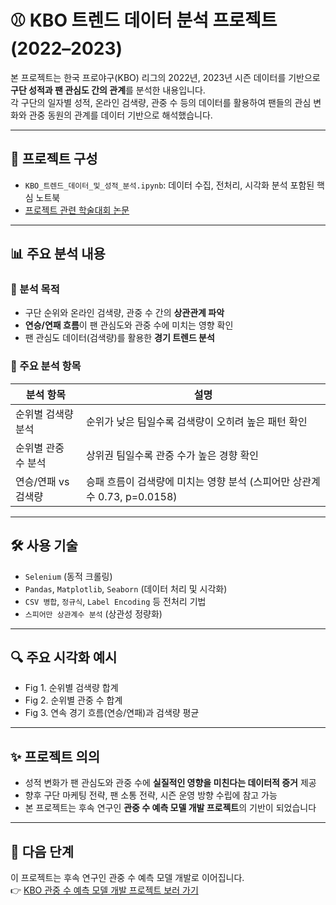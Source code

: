 # ⚾ KBO 트렌드 데이터 분석 프로젝트 (2022–2023)

본 프로젝트는 한국 프로야구(KBO) 리그의 2022년, 2023년 시즌 데이터를 기반으로 **구단 성적과 팬 관심도 간의 관계**를 분석한 내용입니다.  
각 구단의 일자별 성적, 온라인 검색량, 관중 수 등의 데이터를 활용하여 팬들의 관심 변화와 관중 동원의 관계를 데이터 기반으로 해석했습니다.

---

## 📁 프로젝트 구성

- `KBO_트렌드_데이터_및_성적_분석.ipynb`: 데이터 수집, 전처리, 시각화 분석 포함된 핵심 노트북
- [프로젝트 관련 학술대회 논문](https://www.dbpia.co.kr/journal/articleDetail?nodeId=NODE11925983)

---

## 📊 주요 분석 내용

### 🔹 분석 목적
- 구단 순위와 온라인 검색량, 관중 수 간의 **상관관계 파악**
- **연승/연패 흐름**이 팬 관심도와 관중 수에 미치는 영향 확인
- 팬 관심도 데이터(검색량)를 활용한 **경기 트렌드 분석**

### 🔸 주요 분석 항목

| 분석 항목 | 설명 |
|-----------|------|
| 순위별 검색량 분석 | 순위가 낮은 팀일수록 검색량이 오히려 높은 패턴 확인 |
| 순위별 관중 수 분석 | 상위권 팀일수록 관중 수가 높은 경향 확인 |
| 연승/연패 vs 검색량 | 승패 흐름이 검색량에 미치는 영향 분석 (스피어만 상관계수 0.73, p=0.0158) |

---

## 🛠️ 사용 기술

- `Selenium` (동적 크롤링)
- `Pandas`, `Matplotlib`, `Seaborn` (데이터 처리 및 시각화)
- `CSV 병합`, `정규식`, `Label Encoding` 등 전처리 기법
- `스피어만 상관계수 분석` (상관성 정량화)

---

## 🔍 주요 시각화 예시

- Fig 1. 순위별 검색량 합계
- Fig 2. 순위별 관중 수 합계
- Fig 3. 연속 경기 흐름(연승/연패)과 검색량 평균

---

## ✨ 프로젝트 의의

- 성적 변화가 팬 관심도와 관중 수에 **실질적인 영향을 미친다는 데이터적 증거** 제공
- 향후 구단 마케팅 전략, 팬 소통 전략, 시즌 운영 방향 수립에 참고 가능
- 본 프로젝트는 후속 연구인 **관중 수 예측 모델 개발 프로젝트**의 기반이 되었습니다

---

## 🔄 다음 단계

이 프로젝트는 후속 연구인 관중 수 예측 모델 개발로 이어집니다.  
👉 [KBO 관중 수 예측 모델 개발 프로젝트 보러 가기](https://github.com/OhMinSuk/KBO-Ensemble-Learning)
